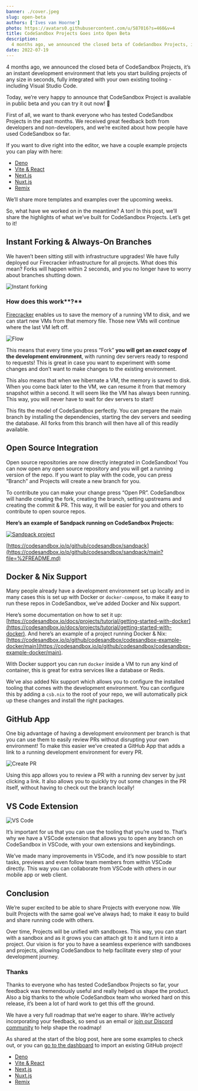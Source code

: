 ```yaml
---
banner: ./cover.jpeg
slug: open-beta
authors: ['Ives van Hoorne']
photo: https://avatars0.githubusercontent.com/u/587016?s=460&v=4
title: CodeSandbox Projects Goes into Open Beta
description:
  4 months ago, we announced the closed beta of CodeSandbox Projects, it’s an instant development environment that lets you start building projects of any size in seconds, fully integrated with your own existing tooling - including Visual Studio Code.
date: 2022-07-19
---
```


4 months ago, we announced the closed beta of CodeSandbox Projects, it’s an instant development environment that lets you start building projects of any size in seconds, fully integrated with your own existing tooling - including Visual Studio Code.

Today, we’re very happy to announce that CodeSandbox Project is available in public beta and you can try it out now! 🎉

First of all, we want to thank everyone who has tested CodeSandbox Projects in the past months. We received great feedback both from developers and non-developers, and we’re excited about how people have used CodeSandbox so far.

If you want to dive right into the editor, we have a couple example projects you can play with here:

- [Deno](https://codesandbox.io/p/github/codesandbox/codesandbox-template-deno-server/main?file=%2FREADME.md)
- [Vite & React](https://codesandbox.io/p/github/codesandbox/codesandbox-template-vite-react/main?file=%2FREADME.md)
- [Next.js](https://codesandbox.io/p/github/codesandbox/codesandbox-template-next.js/main)
- [Nuxt.js](https://codesandbox.io/p/github/codesandbox/codesandbox-template-nuxt/main)
- [Remix](https://codesandbox.io/p/github/codesandbox/codesandbox-template-remix)

We’ll share more templates and examples over the upcoming weeks.

So, what have we worked on in the meantime? A ton! In this post, we’ll share the highlights of what we’ve built for CodeSandbox Projects. Let’s get to it!

## Instant Forking & Always-On Branches

We haven’t been sitting still with infrastructure upgrades! We have fully deployed our Firecracker infrastructure for all projects. What does this mean? Forks will happen within 2 seconds, and you no longer have to worry about branches shutting down.

![Instant forking](./instant-forking-3.gif)

### How does this work**?**

[Firecracker](https://firecracker-microvm.github.io/) enables us to save the memory of a running VM to disk, and we can start new VMs from that memory file. Those new VMs will continue where the last VM left off.

![Flow](./flow.gif)

This means that every time you press “Fork” **you will get an *exact* copy of the development environment**, with running dev servers ready to respond to requests! This is great in case you want to experiment with some changes and don’t want to make changes to the existing environment.

This also means that when we hibernate a VM, the memory is saved to disk. When you come back later to the VM, we can resume it from that memory snapshot within a second. It will seem like the VM has always been running. This way, you will never have to wait for dev servers to start!

This fits the model of CodeSandbox perfectly. You can prepare the main branch by installing the dependencies, starting the dev servers and seeding the database. All forks from this branch will then have all of this readily available.

## Open Source Integration

Open source repositories are now directly integrated in CodeSandbox! You can now open any open source repository and you will get a running version of the repo. If you want to play with the code, you can press “Branch” and Projects will create a new branch for you.

To contribute you can make your change press “Open PR”. CodeSandbox will handle creating the fork, creating the branch, setting upstreams and creating the commit & PR. This way, it will be easier for you and others to contribute to open source repos.

**Here’s an example of Sandpack running on CodeSandbox Projects:**

[![Sandpack project](./sandpack-1.jpeg)](https://codesandbox.io/p/github/codesandbox/sandpack/main?file=%2FREADME.md)

[https://codesandbox.io/p/github/codesandbox/sandpack](https://codesandbox.io/p/github/codesandbox/sandpack/main?file=%2FREADME.md)

## Docker & Nix Support

Many people already have a development environment set up locally and in many cases this is set up with Docker or `docker-compose`, to make it easy to run these repos in CodeSandbox, we’ve added Docker and Nix support.

Here’s some documentation on how to set it up: [https://codesandbox.io/docs/projects/tutorial/getting-started-with-docker](https://codesandbox.io/docs/projects/tutorial/getting-started-with-docker). And here’s an example of a project running Docker & Nix: [https://codesandbox.io/p/github/codesandbox/codesandbox-example-docker/main](https://codesandbox.io/p/github/codesandbox/codesandbox-example-docker/main).

With Docker support you can run `docker` inside a VM to run any kind of container, this is great for extra services like a database or Redis.

We’ve also added Nix support which allows you to configure the installed tooling that comes with the development environment. You can configure this by adding a `csb.nix` to the root of your repo, we will automatically pick up these changes and install the right packages.

## GitHub App

One big advantage of having a development environment per branch is that you can use them to easily review PRs without disrupting your own environment! To make this easier we’ve created a GitHub App that adds a link to a running development environment for every PR.

![Create PR](./csb-create-pr.gif)

Using this app allows you to review a PR with a running dev server by just clicking a link. It also allows you to quickly try out some changes in the PR itself, without having to check out the branch locally!

## VS Code Extension

![VS Code](./vscode-1.jpeg)

It’s important for us that you can use the tooling that you’re used to. That’s why we have a VSCode extension that allows you to open any branch on CodeSandbox in VSCode, with your own extensions and keybindings.

We’ve made many improvements in VSCode, and it’s now possible to start tasks, previews and even follow team members from within VSCode directly. This way you can collaborate from VSCode with others in our mobile app or web client.

## Conclusion

We’re super excited to be able to share Projects with everyone now. We built Projects with the same goal we’ve always had; to make it easy to build and share running code with others.

Over time, Projects will be unified with sandboxes. This way, you can start with a sandbox and as it grows you can attach git to it and turn it into a project. Our vision is for you to have a seamless experience with sandboxes and projects, allowing CodeSandbox to help facilitate every step of your development journey.

### Thanks

Thanks to everyone who has tested CodeSandbox Projects so far, your feedback was tremendously useful and really helped us shape the product. Also a big thanks to the whole CodeSandbox team who worked hard on this release, it’s been a lot of hard work to get this off the ground.

We have a very full roadmap that we’re eager to share. We’re actively incorporating your feedback, so send us an email or [join our Discord community](https://discord.gg/C6vfhW3H6e) to help shape the roadmap!

As shared at the start of the blog post, here are some examples to check out, or you can [go to the dashboard](https://codesandbox.io/p/dashboard) to import an existing GitHub project!

- [Deno](https://codesandbox.io/p/github/codesandbox/codesandbox-template-deno-server/main?file=%2FREADME.md)
- [Vite & React](https://codesandbox.io/p/github/codesandbox/codesandbox-template-vite-react/main?file=%2FREADME.md)
- [Next.js](https://codesandbox.io/p/github/codesandbox/codesandbox-template-next.js/main)
- [Nuxt.js](https://codesandbox.io/p/github/codesandbox/codesandbox-template-nuxt/main)
- [Remix](https://codesandbox.io/p/github/codesandbox/codesandbox-template-remix)
